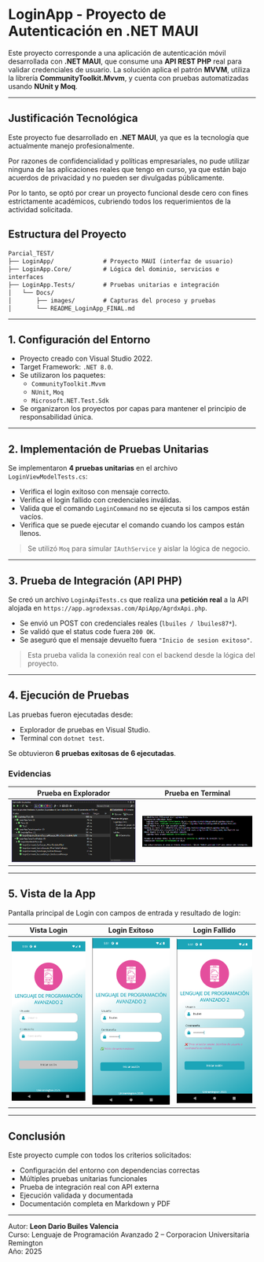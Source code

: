 
# LoginApp - Proyecto de Autenticación en .NET MAUI

Este proyecto corresponde a una aplicación de autenticación móvil desarrollada con **.NET MAUI**, que consume una **API REST PHP** real para validar credenciales de usuario. La solución aplica el patrón **MVVM**, utiliza la librería **CommunityToolkit.Mvvm**, y cuenta con pruebas automatizadas usando **NUnit y Moq**.

---

## Justificación Tecnológica

Este proyecto fue desarrollado en **.NET MAUI**, ya que es la tecnología que actualmente manejo profesionalmente.

Por razones de confidencialidad y políticas empresariales, no pude utilizar ninguna de las aplicaciones reales que tengo en curso, ya que están bajo acuerdos de privacidad y no pueden ser divulgadas públicamente.

Por lo tanto, se optó por crear un proyecto funcional desde cero con fines estrictamente académicos, cubriendo todos los requerimientos de la actividad solicitada.

## Estructura del Proyecto

```
Parcial_TEST/
├── LoginApp/              # Proyecto MAUI (interfaz de usuario)
├── LoginApp.Core/         # Lógica del dominio, servicios e interfaces
├── LoginApp.Tests/        # Pruebas unitarias e integración
│   └── Docs/
│       ├── images/        # Capturas del proceso y pruebas
│       └── README_LoginApp_FINAL.md
```

---

## 1. Configuración del Entorno

- Proyecto creado con Visual Studio 2022.
- Target Framework: `.NET 8.0`.
- Se utilizaron los paquetes:
  - `CommunityToolkit.Mvvm`
  - `NUnit`, `Moq`
  - `Microsoft.NET.Test.Sdk`
- Se organizaron los proyectos por capas para mantener el principio de responsabilidad única.

---

## 2. Implementación de Pruebas Unitarias

Se implementaron **4 pruebas unitarias** en el archivo `LoginViewModelTests.cs`:

- Verifica el login exitoso con mensaje correcto.
- Verifica el login fallido con credenciales inválidas.
- Valida que el comando `LoginCommand` no se ejecuta si los campos están vacíos.
- Verifica que se puede ejecutar el comando cuando los campos están llenos.

> Se utilizó `Moq` para simular `IAuthService` y aislar la lógica de negocio.

---

## 3. Prueba de Integración (API PHP)

Se creó un archivo `LoginApiTests.cs` que realiza una **petición real** a la API alojada en `https://app.agrodexsas.com/ApiApp/AgrdxApi.php`.

- Se envió un POST con credenciales reales (`lbuiles / lbuiles87*`).
- Se validó que el status code fuera `200 OK`.
- Se aseguró que el mensaje devuelto fuera `"Inicio de sesion exitoso"`.

> Esta prueba valida la conexión real con el backend desde la lógica del proyecto.

---

## 4. Ejecución de Pruebas

Las pruebas fueron ejecutadas desde:
- Explorador de pruebas en Visual Studio.
- Terminal con `dotnet test`.

Se obtuvieron **6 pruebas exitosas de 6 ejecutadas**.

### Evidencias

| Prueba en Explorador | Prueba en Terminal |
|----------------------|--------------------|
| ![TestExplorer](images/prueba_ok_explorador.png) | ![TestTerminal](images/prueba_ok_terminal.png) |

---

## 5. Vista de la App

Pantalla principal de Login con campos de entrada y resultado de login:

| Vista Login | Login Exitoso | Login Fallido |
|-------------|----------------|----------------|
| ![Login](images/vista_login.png) | ![OK](images/vista_ok_api.png) | ![Error](images/login_error_api.png) |

---

## Conclusión

Este proyecto cumple con todos los criterios solicitados:

- Configuración del entorno con dependencias correctas
- Múltiples pruebas unitarias funcionales
- Prueba de integración real con API externa
- Ejecución validada y documentada
- Documentación completa en Markdown y PDF

---

Autor: **Leon Dario Builes Valencia**  
Curso: Lenguaje de Programación Avanzado 2 – Corporacion Universitaria Remington  
Año: 2025
